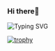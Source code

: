 ### Hi there👋
<!-- Typing animation -->
![Typing SVG](https://readme-typing-svg.demolab.com?font=Fira+Code&size=22&pause=1000&color=00F78C&center=true&vCenter=true&width=435&lines=Hello+I'm+Vishva+%F0%9F%91%8B;IT+Undergraduate+at+SLIIT;IoT+and+MERN+Developer;Flutter+App+Developer;Open+Source+Lover)

<!-- GitHub Trophy -->
[![trophy](https://github-profile-trophy.vercel.app/?username=YOUR_USERNAME&theme=dracula)](https://github.com/ryo-ma/github-profile-trophy)


<!--
**prabathiya2002/prabathiya2002** is a ✨ _special_ ✨ repository because its `README.md` (this file) appears on your GitHub profile.

Here are some ideas to get you started:

- 🔭 I’m currently working on ...
- 🌱 I’m currently learning ...
- 👯 I’m looking to collaborate on ...
- 🤔 I’m looking for help with ...
- 💬 Ask me about ...
- 📫 How to reach me: ...
- 😄 Pronouns: ...
- ⚡ Fun fact: ...
-->
